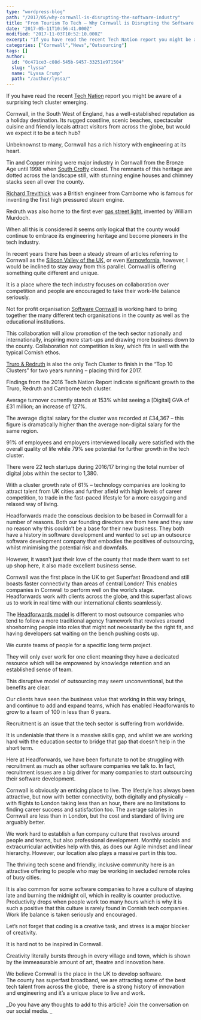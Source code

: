 ```yaml
---
type: "wordpress-blog"
path: "/2017/05/why-cornwall-is-disrupting-the-software-industry"
title: "From Tourism To Tech – Why Cornwall is Disrupting the Software Industry"
date: "2017-05-11T10:56:41.000Z"
modified: "2017-11-03T10:52:10.000Z"
excerpt: "If you have read the recent Tech Nation report you might be aware of a surprising tech cluster emerging. Cornwall, in the South West of England, has a well-established reputation as a holiday destination. Its rugged coastline, scenic beaches, spectacular cuisine and friendly locals attract visitors from across the globe, but would we expect it …"
categories: ["Cornwall","News","Outsourcing"]
tags: []
author:
  id: "0c471ce3-c08d-545b-9457-33251e971504"
  slug: "lyssa"
  name: "Lyssa Crump"
  path: "/author/lyssa/"
---
```

If you have read the recent [Tech Nation](http://technation.techcityuk.com/) report you might be aware of a surprising tech cluster emerging.

Cornwall, in the South West of England, has a well-established reputation as a holiday destination. Its rugged coastline, scenic beaches, spectacular cuisine and friendly locals attract visitors from across the globe, but would we expect it to be a tech hub?

Unbeknownst to many, Cornwall has a rich history with engineering at its heart.

Tin and Copper mining were major industry in Cornwall from the Bronze Age until 1998 when [South Crofty](https://en.wikipedia.org/wiki/South_Crofty) closed. The remnants of this heritage are dotted across the landscape still, with stunning engine houses and chimney stacks seen all over the county.

[Richard Trevithick](https://www.britannica.com/biography/Richard-Trevithick) was a British engineer from Camborne who is famous for inventing the first high pressured steam engine.

Redruth was also home to the first ever [gas street light](http://www.historyhouse.co.uk/articles/gas_lighting.html), invented by William Murdoch.

When all this is considered it seems only logical that the county would continue to embrace its engineering heritage and become pioneers in the tech industry.

In recent years there has been a steady stream of articles referring to Cornwall as the [Silicon Valley of the UK,](http://www.cornwalllive.com/camborne-pool-redruth-how-technology-is-turning-a-deprived-part-of-cornwall-into-silicon-valley/story-30183060-detail/story.html) or even [Kernowfornia](https://www.pfa-research.com/wp-content/uploads/2016/07/PFA-Research-Cornwall-Digitech-Industry-2016-full-report.pdf), however, I would be inclined to stay away from this parallel. Cornwall is offering something quite different and unique.

It is a place where the tech industry focuses on collaboration over competition and people are encouraged to take their work-life balance seriously.

Not for profit organisation [Software Cornwall](https://www.softwarecornwall.org/) is working hard to bring together the many different tech organisations in the county as well as the educational institutions.

This collaboration will allow promotion of the tech sector nationally and internationally, inspiring more start-ups and drawing more business down to the county. Collaboration not competition is key, which fits in well with the typical Cornish ethos.

[Truro & Redruth](http://technation.techcityuk.com/cluster/truro-and-redruth/) is also the only Tech Cluster to finish in the “Top 10 Clusters” for two years running – placing third for 2017.

Findings from the 2016 Tech Nation Report indicate significant growth to the Truro, Redruth and Camborne tech cluster.

Average turnover currently stands at 153% whilst seeing a \[Digital\] GVA of £31 million; an increase of 127%.

The average digital salary for the cluster was recorded at £34,367 – this figure is dramatically higher than the average non-digital salary for the same region.

91% of employees and employers interviewed locally were satisfied with the overall quality of life while 79% see potential for further growth in the tech cluster.

There were 22 tech startups during 2016/17 bringing the total number of digital jobs within the sector to 1,380.

With a cluster growth rate of 61% – technology companies are looking to attract talent from UK cities and further afield with high levels of career competition, to trade in the fast-paced lifestyle for a more easygoing and relaxed way of living.

Headforwards made the conscious decision to be based in Cornwall for a number of reasons. Both our founding directors are from here and they saw no reason why this couldn’t be a base for their new business. They both have a history in software development and wanted to set up an outsource software development company that embodies the positives of outsourcing, whilst minimising the potential risk and downfalls.

However, it wasn’t just their love of the county that made them want to set up shop here, it also made excellent business sense.

Cornwall was the first place in the UK to get Superfast Broadband and still boasts faster connectivity than areas of central London! This enables companies in Cornwall to perform well on the world’s stage.  
Headforwards work with clients across the globe, and this superfast allows us to work in real time with our international clients seamlessly.

The [Headforwards model](https://www.headforwards.com/what-we-do-software-development-outsourcing-in-the-uk/) is different to most outsource companies who tend to follow a more traditional agency framework that revolves around shoehorning people into roles that might not necessarily be the right fit, and having developers sat waiting on the bench pushing costs up.

We curate teams of people for a specific long term project.

They will only ever work for one client meaning they have a dedicated resource which will be empowered by knowledge retention and an established sense of team.

This disruptive model of outsourcing may seem unconventional, but the benefits are clear.

Our clients have seen the business value that working in this way brings, and continue to add and expand teams, which has enabled Headforwards to grow to a team of 100 in less than 6 years.

Recruitment is an issue that the tech sector is suffering from worldwide.

It is undeniable that there is a massive skills gap, and whilst we are working hard with the education sector to bridge that gap that doesn’t help in the short term.

Here at Headforwards, we have been fortunate to not be struggling with recruitment as much as other software companies we talk to. In fact, recruitment issues are a big driver for many companies to start outsourcing their software development.

Cornwall is obviously an enticing place to live. The lifestyle has always been attractive, but now with better connectivity, both digitally and physically – with flights to London taking less than an hour, there are no limitations to finding career success and satisfaction too. The average salaries in Cornwall are less than in London, but the cost and standard of living are arguably better.

We work hard to establish a fun company culture that revolves around people and teams, but also professional development. Monthly socials and extracurricular activities help with this, as does our Agile mindset and linear hierarchy. However, our location also plays a massive part in this too.

The thriving tech scene and friendly, inclusive community here is an attractive offering to people who may be working in secluded remote roles of busy cities.

It is also common for some software companies to have a culture of staying late and burning the midnight oil, which in reality is counter productive. Productivity drops when people work too many hours which is why it is such a positive that this culture is rarely found in Cornish tech companies. Work life balance is taken seriously and encouraged.

Let’s not forget that coding is a creative task, and stress is a major blocker of creativity.

It is hard not to be inspired in Cornwall.

Creativity literally bursts through in every village and town, which is shown by the immeasurable amount of art, theatre and innovation here.

We believe Cornwall is the place in the UK to develop software.  
The county has superfast broadband, we are attracting some of the best tech talent from across the globe,  there is a strong history of innovation and engineering and it’s a unique place to live and work.

_Do you have any thoughts to add to this article? Join the conversation on our social media. _
